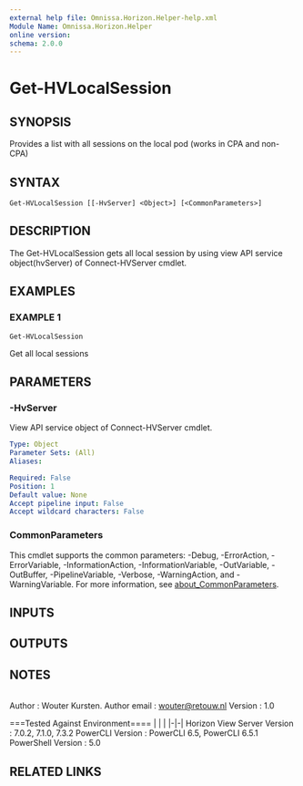 ```yaml
---
external help file: Omnissa.Horizon.Helper-help.xml
Module Name: Omnissa.Horizon.Helper
online version:
schema: 2.0.0
---
```


# Get-HVLocalSession

## SYNOPSIS
Provides a list with all sessions on the local pod (works in CPA and non-CPA)

## SYNTAX

```
Get-HVLocalSession [[-HvServer] <Object>] [<CommonParameters>]
```

## DESCRIPTION
The Get-HVLocalSession gets all local session by using view API service object(hvServer) of Connect-HVServer cmdlet.

## EXAMPLES

### EXAMPLE 1
```
Get-HVLocalSession
```

Get all local sessions

## PARAMETERS

### -HvServer
View API service object of Connect-HVServer cmdlet.

```yaml
Type: Object
Parameter Sets: (All)
Aliases:

Required: False
Position: 1
Default value: None
Accept pipeline input: False
Accept wildcard characters: False
```

### CommonParameters
This cmdlet supports the common parameters: -Debug, -ErrorAction, -ErrorVariable, -InformationAction, -InformationVariable, -OutVariable, -OutBuffer, -PipelineVariable, -Verbose, -WarningAction, and -WarningVariable. For more information, see [about_CommonParameters](http://go.microsoft.com/fwlink/?LinkID=113216).

## INPUTS

## OUTPUTS

## NOTES
| | |
|-|-|
Author                      : Wouter Kursten.
Author email                : wouter@retouw.nl
Version                     : 1.0

===Tested Against Environment====
| | |
|-|-|
Horizon View Server Version : 7.0.2, 7.1.0, 7.3.2
PowerCLI Version            : PowerCLI 6.5, PowerCLI 6.5.1
PowerShell Version          : 5.0

## RELATED LINKS
